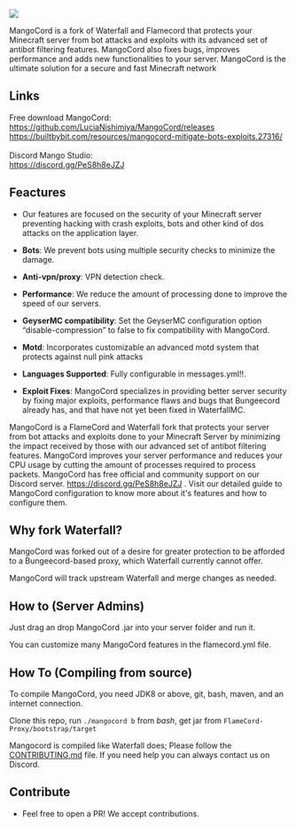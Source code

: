 
<img src="https://mondongo.cf/cloud/up/Mangocord.png" />

MangoCord is a fork of Waterfall and Flamecord that protects your Minecraft server from bot attacks and exploits with its advanced set of antibot filtering features. MangoCord also fixes bugs, improves performance and adds new functionalities to your server. MangoCord is the ultimate solution for a secure and fast Minecraft network

## Links
Free download MangoCord:<br>
https://github.com/LuciaNishimiya/MangoCord/releases<br>
https://builtbybit.com/resources/mangocord-mitigate-bots-exploits.27316/
<br> <br>
Discord Mango Studio:<br>
https://discord.gg/PeS8h8eJZJ

## Feactures
* Our features are focused on the security of your Minecraft server preventing hacking with crash exploits, bots and other kind of dos attacks on the application layer.

* **Bots**: We prevent bots using multiple security checks to minimize the damage.

* **Anti-vpn/proxy**: VPN detection check.

* **Performance**: We reduce the amount of processing done to improve the speed of our servers.

* **GeyserMC compatibility**: Set the GeyserMC configuration option “disable-compression” to false to fix compatibility with MangoCord.

* **Motd**: Incorporates customizable an advanced motd system that protects against null pink attacks

* **Languages Supported**: Fully configurable in messages.yml!!.

* **Exploit Fixes**: MangoCord specializes in providing better server security by fixing major exploits, performance flaws and bugs that Bungeecord already has, and that have not yet been fixed in WaterfallMC.


MangoCord is a FlameCord and Waterfall fork that protects your server from bot attacks and exploits done to your Minecraft Server by minimizing the impact received by those with our advanced set of antibot filtering features. MangoCord improves your server performance and reduces your CPU usage by cutting the amount of processes required to process packets. MangoCord has free official and community support on our Discord server. https://discord.gg/PeS8h8eJZJ . Visit our detailed guide to MangoCord configuration to know more about it's features and how to configure them.


## Why fork Waterfall?

MangoCord  was forked out of a desire for greater protection to be afforded to a Bungeecord-based proxy, which Waterfall currently cannot offer.

MangoCord  will track upstream Waterfall and merge changes as needed.

## How to (Server Admins)

Just drag an drop MangoCord .jar into your server folder and run it.

You can customize many MangoCord  features in the flamecord.yml file.

## How To (Compiling from source)

To compile MangoCord, you need JDK8 or above, git, bash, maven, and an internet connection.

Clone this repo, run `./mangocord b` from *bash*, get jar from `FlameCord-Proxy/bootstrap/target`

Mangocord is compiled like Waterfall does; Please follow the [CONTRIBUTING.md](https://github.com/LuciaNishimiya/MangoCord/blob/main/CONTRIBUTING.md) file. If you need help you can always contact us on Discord.

## Contribute

* Feel free to open a PR! We accept contributions.
